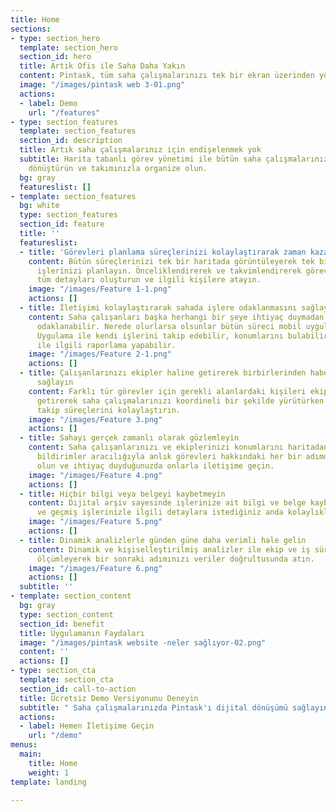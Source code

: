 ```yaml
---
title: Home
sections:
- type: section_hero
  template: section_hero
  section_id: hero
  title: Artık Ofis ile Saha Daha Yakın
  content: Pintask, tüm saha çalışmalarınızı tek bir ekran üzerinden yönetmenizi sağlayacak.
  image: "/images/pintask web 3-01.png"
  actions:
  - label: Demo
    url: "/features"
- type: section_features
  template: section_features
  section_id: description
  title: Artık saha çalışmalarınız için endişelenmek yok
  subtitle: Harita tabanlı görev yönetimi ile bütün saha çalışmalarınızı dijitale
    dönüştürün ve takımınızla organize olun.
  bg: gray
  featureslist: []
- template: section_features
  bg: white
  type: section_features
  section_id: feature
  title: ''
  featureslist:
  - title: 'Görevleri planlama süreçlerinizi kolaylaştırarak zaman kazanın '
    content: Bütün süreçlerinizi tek bir haritada görüntüleyerek tek bir arayüzden
      işlerinizi planlayın. Önceliklendirerek ve takvimlendirerek görevlerle ilgili
      tüm detayları oluşturun ve ilgili kişilere atayın.
    image: "/images/Feature 1-1.png"
    actions: []
  - title: İletişimi kolaylaştırarak sahada işlere odaklanmasını sağlayın
    content: Saha çalışanları başka herhangi bir şeye ihtiyaç duymadan kendi işlerine
      odaklanabilir. Nerede olurlarsa olsunlar bütün süreci mobil uygulamada yönetebilir.
      Uygulama ile kendi işlerini takip edebilir, konumlarını bulabilir, iş detayları
      ile ilgili raporlama yapabilir.
    image: "/images/Feature 2-1.png"
    actions: []
  - title: Çalışanlarınızı ekipler haline getirerek birbirlerinden haberdar olmalarını
      sağlayın
    content: Farklı tür görevler için gerekli alanlardaki kişileri ekipler haline
      getirerek saha çalışmalarınızı koordineli bir şekilde yürütürken planlama ve
      takip süreçlerini kolaylaştırın.
    image: "/images/Feature 3.png"
    actions: []
  - title: Sahayı gerçek zamanlı olarak gözlemleyin
    content: Saha çalışanlarınızı ve ekiplerinizi konumlarını haritadan takip edinin,
      bildirimler aracılığıyla anlık görevleri hakkındaki her bir adımdan haberdar
      olun ve ihtiyaç duyduğunuzda onlarla iletişime geçin.
    image: "/images/Feature 4.png"
    actions: []
  - title: Hiçbir bilgi veya belgeyi kaybetmeyin
    content: Dijital arşiv sayesinde işlerinize ait bilgi ve belge kaybını önleyin
      ve geçmiş işlerinizle ilgili detaylara istediğiniz anda kolaylıkla ulaşabilirsiniz.
    image: "/images/Feature 5.png"
    actions: []
  - title: Dinamik analizlerle günden güne daha verimli hale gelin
    content: Dinamik ve kişiselleştirilmiş analizler ile ekip ve iş süreçlerinizi
      ölçümleyerek bir sonraki adımınızı veriler doğrultusunda atın.
    image: "/images/Feature 6.png"
    actions: []
  subtitle: ''
- template: section_content
  bg: gray
  type: section_content
  section_id: benefit
  title: Uygulamanın Faydaları
  image: "/images/pintask website -neler sağlıyor-02.png"
  content: ''
  actions: []
- type: section_cta
  template: section_cta
  section_id: call-to-action
  title: Ücretsiz Demo Versiyonunu Deneyin
  subtitle: " Saha çalışmalarınızda Pintask'ı dijital dönüşümü sağlayın"
  actions:
  - label: Hemen İletişime Geçin
    url: "/demo"
menus:
  main:
    title: Home
    weight: 1
template: landing

---
```

